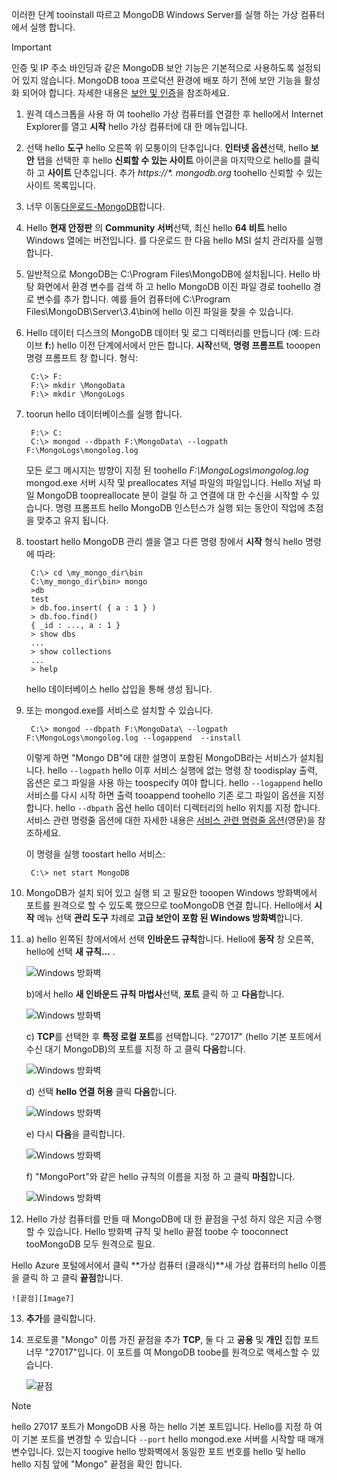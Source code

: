 이러한 단계 tooinstall 따르고 MongoDB Windows Server를 실행 하는 가상 컴퓨터에서 실행 합니다.

> [!IMPORTANT]
> 인증 및 IP 주소 바인딩과 같은 MongoDB 보안 기능은 기본적으로 사용하도록 설정되어 있지 않습니다. MongoDB tooa 프로덕션 환경에 배포 하기 전에 보안 기능을 활성화 되어야 합니다.  자세한 내용은 [보안 및 인증](http://www.mongodb.org/display/DOCS/Security+and+Authentication)을 참조하세요.
>
>

1. 원격 데스크톱을 사용 하 여 toohello 가상 컴퓨터를 연결한 후 hello에서 Internet Explorer를 열고 **시작** hello 가상 컴퓨터에 대 한 메뉴입니다.
2. 선택 hello **도구** hello 오른쪽 위 모퉁이의 단추입니다.  **인터넷 옵션**선택, hello **보안** 탭을 선택한 후 hello **신뢰할 수 있는 사이트** 아이콘을 마지막으로 hello를 클릭 하 고 **사이트** 단추입니다. 추가 *https://\*. mongodb.org* toohello 신뢰할 수 있는 사이트 목록입니다.
3. 너무 이동[다운로드-MongoDB](https://www.mongodb.com/download-center#community)합니다.
4. Hello **현재 안정판** 의 **Community 서버**선택, 최신 hello **64 비트** hello Windows 열에는 버전입니다. 를 다운로드 한 다음 hello MSI 설치 관리자를 실행 합니다.
5. 일반적으로 MongoDB는 C:\Program Files\MongoDB에 설치됩니다. Hello 바탕 화면에서 환경 변수를 검색 하 고 hello MongoDB 이진 파일 경로 toohello 경로 변수를 추가 합니다. 예를 들어 컴퓨터에 C:\Program Files\MongoDB\Server\3.4\bin에 hello 이진 파일을 찾을 수 있습니다.
6. Hello 데이터 디스크의 MongoDB 데이터 및 로그 디렉터리를 만듭니다 (예: 드라이브 **f:**) hello 이전 단계에서에서 만든 합니다. **시작**선택, **명령 프롬프트** tooopen 명령 프롬프트 창 합니다.  형식:

        C:\> F:
        F:\> mkdir \MongoData
        F:\> mkdir \MongoLogs
7. toorun hello 데이터베이스를 실행 합니다.

        F:\> C:
        C:\> mongod --dbpath F:\MongoData\ --logpath F:\MongoLogs\mongolog.log

    모든 로그 메시지는 방향이 지정 된 toohello *F:\MongoLogs\mongolog.log* mongod.exe 서버 시작 및 preallocates 저널 파일의 파일입니다. Hello 저널 파일 MongoDB toopreallocate 분이 걸릴 하 고 연결에 대 한 수신을 시작할 수 있습니다. 명령 프롬프트 hello MongoDB 인스턴스가 실행 되는 동안이 작업에 초점을 맞추고 유지 됩니다.
8. toostart hello MongoDB 관리 셸을 열고 다른 명령 창에서 **시작** 형식 hello 명령에 따라:

        C:\> cd \my_mongo_dir\bin  
        C:\my_mongo_dir\bin> mongo  
        >db  
        test
        > db.foo.insert( { a : 1 } )  
        > db.foo.find()  
        { _id : ..., a : 1 }  
        > show dbs  
        ...  
        > show collections  
        ...  
        > help  

    hello 데이터베이스 hello 삽입을 통해 생성 됩니다.
9. 또는 mongod.exe를 서비스로 설치할 수 있습니다.

        C:\> mongod --dbpath F:\MongoData\ --logpath F:\MongoLogs\mongolog.log --logappend  --install

    이렇게 하면 "Mongo DB"에 대한 설명이 포함된 MongoDB라는 서비스가 설치됩니다. hello `--logpath` hello 이후 서비스 실행에 없는 명령 창 toodisplay 출력, 옵션은 로그 파일을 사용 하는 toospecify 여야 합니다.  hello `--logappend` hello 서비스를 다시 시작 하면 출력 tooappend toohello 기존 로그 파일이 옵션을 지정 합니다.  hello `--dbpath` 옵션 hello 데이터 디렉터리의 hello 위치를 지정 합니다. 서비스 관련 명령줄 옵션에 대한 자세한 내용은 [서비스 관련 명령줄 옵션][MongoWindowsSvcOptions](영문)을 참조하세요.

    이 명령을 실행 toostart hello 서비스:

        C:\> net start MongoDB
10. MongoDB가 설치 되어 있고 실행 되 고 필요한 tooopen Windows 방화벽에서 포트를 원격으로 할 수 있도록 했으므로 tooMongoDB 연결 합니다.  Hello에서 **시작** 메뉴 선택 **관리 도구** 차례로 **고급 보안이 포함 된 Windows 방화벽**합니다.
11. a) hello 왼쪽된 창에서에서 선택 **인바운드 규칙**합니다.  Hello에 **동작** 창 오른쪽, hello에 선택 **새 규칙...** .

    ![Windows 방화벽][Image1]

    b)에서 hello **새 인바운드 규칙 마법사**선택, **포트** 클릭 하 고 **다음**합니다.

    ![Windows 방화벽][Image2]

    c) **TCP**를 선택한 후 **특정 로컬 포트**를 선택합니다.  "27017" (hello 기본 포트에서 수신 대기 MongoDB)의 포트를 지정 하 고 클릭 **다음**합니다.

    ![Windows 방화벽][Image3]

    d) 선택 **hello 연결 허용** 클릭 **다음**합니다.

    ![Windows 방화벽][Image4]

    e) 다시 **다음**을 클릭합니다.

    ![Windows 방화벽][Image5]

    f) "MongoPort"와 같은 hello 규칙의 이름을 지정 하 고 클릭 **마침**합니다.

    ![Windows 방화벽][Image6]

12. Hello 가상 컴퓨터를 만들 때 MongoDB에 대 한 끝점을 구성 하지 않은 지금 수행할 수 있습니다. Hello 방화벽 규칙 및 hello 끝점 toobe 수 tooconnect tooMongoDB 모두 원격으로 필요.

  Hello Azure 포털에서에서 클릭 **가상 컴퓨터 (클래식)**새 가상 컴퓨터의 hello 이름을 클릭 하 고 클릭 **끝점**합니다.

    ![끝점][Image7]

13. **추가**를 클릭합니다.

14. 프로토콜 "Mongo" 이름 가진 끝점을 추가 **TCP**, 둘 다 고 **공용** 및 **개인** 집합 포트 너무 "27017"입니다. 이 포트를 여 MongoDB toobe를 원격으로 액세스할 수 있습니다.

    ![끝점][Image9]

> [!NOTE]
> hello 27017 포트가 MongoDB 사용 하는 hello 기본 포트입니다. Hello를 지정 하 여이 기본 포트를 변경할 수 있습니다 `--port` hello mongod.exe 서버를 시작할 때 매개 변수입니다. 있는지 toogive hello 방화벽에서 동일한 포트 번호를 hello 및 hello hello 지침 앞에 "Mongo" 끝점을 확인 합니다.
>
>

[MongoDownloads]: http://www.mongodb.org/downloads

[MongoWindowsSvcOptions]: http://www.mongodb.org/display/DOCS/Windows+Service


[Image1]: ./media/install-and-run-mongo-on-win2k8-vm/WinFirewall1.png
[Image2]: ./media/install-and-run-mongo-on-win2k8-vm/WinFirewall2.png
[Image3]: ./media/install-and-run-mongo-on-win2k8-vm/WinFirewall3.png
[Image4]: ./media/install-and-run-mongo-on-win2k8-vm/WinFirewall4.png
[Image5]: ./media/install-and-run-mongo-on-win2k8-vm/WinFirewall5.png
[Image6]: ./media/install-and-run-mongo-on-win2k8-vm/WinFirewall6.png
[Image7]: ./media/install-and-run-mongo-on-win2k8-vm/menusendpointadd.png
<!-- Removed 03/08/2017. Not in new portal. -->
<!-- [Image8]: ./media/install-and-run-mongo-on-win2k8-vm/WinVmAddEndpoint2.png
-->
[Image9]: ./media/install-and-run-mongo-on-win2k8-vm/newendpointdetails.png
